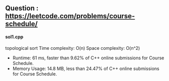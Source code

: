 ## Question : https://leetcode.com/problems/course-schedule/

#### sol1.cpp
topological sort
Time complexity: O(n)
Space complexity: O(n^2)

* Runtime: 61 ms, faster than 9.62% of C++ online submissions for Course Schedule.
* Memory Usage: 14.8 MB, less than 24.47% of C++ online submissions for Course Schedule. 
